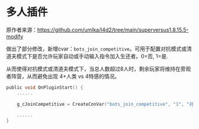 # 多人插件



原作者来源：https://github.com/umlka/l4d2/tree/main/superversus1.8.15.5-modify



做出了部分修改，新增cvar：`bots_join_competitive`。可用于配置对抗模式或清道夫模式下是否允许玩家自动或手动输入指令加入生还者。0=否, 1=是.

从而使得对抗模式或清道夫模式下，当总人数超过8人时，剩余玩家将维持在旁观者阵营，从而避免出现 4+人类 vs 4特感的情况。



```c
public void OnPluginStart() {
    ......
    
    g_cJoinCompetitive = CreateConVar("bots_join_competitive", "1", "对抗模式或清道夫模式下是否允许玩家自动或手动输入指令加入生还者. \n0=否, 1=是.", CVAR_FLAGS);
    
    ......
}
```

